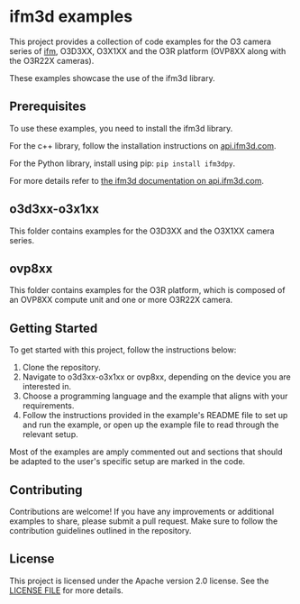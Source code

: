# ifm3d examples

This project provides a collection of code examples for the O3 camera series of [ifm](https://www.ifm.com/), O3D3XX, O3X1XX and the O3R platform (OVP8XX along with the O3R22X cameras).

These examples showcase the use of the ifm3d library.

## Prerequisites
To use these examples, you need to install the ifm3d library.

For the c++ library, follow the installation instructions on [api.ifm3d.com](https://api.ifm3d.com/stable/content/installation_instructions/index.html).

For the Python library, install using pip: `pip install ifm3dpy`.

For more details refer to [the ifm3d documentation on api.ifm3d.com](https://api.ifm3d.com/stable/index.html).

## o3d3xx-o3x1xx

This folder contains examples for the O3D3XX and the O3X1XX camera series.

## ovp8xx

This folder contains examples for the O3R platform, which is composed of an OVP8XX compute unit and one or more O3R22X camera.

## Getting Started

To get started with this project, follow the instructions below:

1. Clone the repository.
2. Navigate to o3d3xx-o3x1xx or ovp8xx, depending on the device you are interested in.
3. Choose a programming language and the example that aligns with your requirements.
4. Follow the instructions provided in the example's README file to set up and run the example, or open up the example file to read through the relevant setup.

Most of the examples are amply commented out and sections that should be adapted to the user's specific setup are marked in the code.

## Contributing

Contributions are welcome! If you have any improvements or additional examples to share, please submit a pull request. Make sure to follow the contribution guidelines outlined in the repository.

## License

This project is licensed under the Apache version 2.0 license. See the [LICENSE FILE](./LICENSE) for more details.
